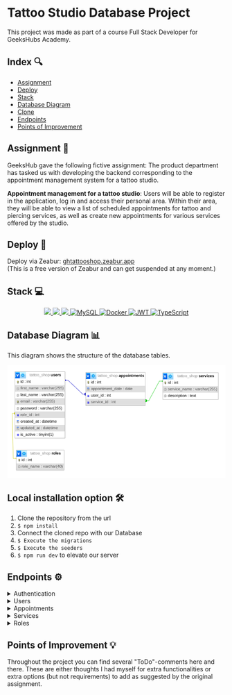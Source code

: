 # Tattoo Studio Database Project

This project was made as part of a course Full Stack Developer for GeeksHubs Academy.

## Index 🔍

- [Assignment](#assignment-)
- [Deploy](#deploy)
- [Stack](#stack)
- [Database Diagram](#database-diagram)
- [Clone](#clone)
- [Endpoints](#endpoints)
- [Points of Improvement](#points-of-improvement)

## Assignment 📝

GeeksHub gave the following fictive assignment: The product department has tasked us with developing the backend
corresponding to the appointment management system for a tattoo studio.

**Appointment management for a tattoo studio**: Users will be able to register in the application, log in and access their personal area. Within their area, they will be able to view a list of scheduled appointments for tattoo and piercing services, as well as create new appointments for various services offered by the studio.

## Deploy 💫

Deploy via Zeabur: [ghtattooshop.zeabur.app](https://ghtattooshop.zeabur.app/) <br>
(This is a free version of Zeabur and can get suspended at any moment.)

## Stack 💻

<div align="center">
<a href="https://www.expressjs.com/">
    <img src= "https://img.shields.io/badge/express.js-%23404d59.svg?style=for-the-badge&logo=express&logoColor=%2361DAFB"/>
</a>
<a href="https://nodejs.org/es/">
    <img src= "https://img.shields.io/badge/node.js-026E00?style=for-the-badge&logo=node.js&logoColor=white"/>
</a>
<a href="https://developer.mozilla.org/es/docs/Web/JavaScript">
    <img src= "https://img.shields.io/badge/javascipt-EFD81D?style=for-the-badge&logo=javascript&logoColor=black"/>
</a>
<a href="">
    <img src="https://img.shields.io/badge/MySQL-4479A1?style=for-the-badge&logo=mysql&logoColor=white" alt="MySQL" />
</a>
<a href="">
<img src="https://img.shields.io/badge/Docker-2496ED?style=for-the-badge&logo=docker&logoColor=white" alt="Docker" />
</a>
<a href="">
    <img src="https://img.shields.io/badge/JWT-000000?style=for-the-badge&logo=jsonwebtokens&logoColor=white" alt="JWT" />
</a>
<a href="">
    <img src="https://img.shields.io/badge/bcrypt-3178C6?style=for-the-badge&" alt="TypeScript" />
</a>
 </div>

## Database Diagram 📊

This diagram shows the structure of the database tables.

![Database Diagram](./img/db-diagram.png)

## Local installation option 🛠️

1. Clone the repository from the url
2. `$ npm install`
3. Connect the cloned repo with our Database
4. `$ Execute the migrations`
5. `$ Execute the seeders`
6. `$ npm run dev` to elevate our server

## Endpoints ⚙️

<details>
<summary>Authentication</summary>

- AUTH

  - REGISTER

          POST http://localhost:4000/api/auth/register

    body:

    ```js
        {
            "email": "yourmail@mail.com",
            "password": "123456789"
        }
    ```

  - LOGIN

          POST http://localhost:4000/api/auth/login

    body:

    ```js
        {
            "email": "yourmail@mail.com",
            "password": "123456789"
        }
    ```

      </details>
      <details>

<summary>Users</summary>

- USERS

      - GET ALL USERS (ONLY FOR ADMINS)

              GET http://localhost:4000/api/users

          auth:
          ```
          your token

          ```

       - SHOW USER PROFILE

              GET http://localhost:4000/api/users/profile

          auth:
          ```
          your token

          ```

      - CHANGE PROFILE INFO

              PUT http://localhost:4000/api/users/profile/change

          auth:
          ```
          your token

          ```
          body:
          ``` js
              {
                  info you want to change goes here
              }
          ```

      - PROFILE FILTERED BY EMAIL

              GET http://localhost:4000/api/users/:email

          auth:
          ```
          your token
          ```
          body:
          ``` js
               {
                  "email": "the users email you want to find goes here"
               }
          ```

      - DELETE USER BY ID

              GET http://localhost:4000/api/users/:id

          auth:
          ```
          your token
          ```
          body:
          ``` js
               {
                  "id": "the ID of the user you want to delete goes here"
               }
          ```

</details>

<details>

<summary>Appointments</summary>

- APPOINTMENTS

      - CREATE APPOINTMENT

              POST http://localhost:4000/api/appointments/create

          auth:
          ```
          your token
          ```
          body:
          ``` js
              {
                  "appointment_date": "2024/01/01",
                  "service_id": 2
              }
          ```

      - CHANGE APPOINTMENT

              PUT http://localhost:4000/api/appointments/change

          auth:
          ```
          your token
          ```
          body:
          ``` js
              {
                  "id": your appointment id,
                  "infotochange": value
              }
          ```

          - FIND APPOINTMENT BY ID

              GET http://localhost:4000/api/appointments/:id

          auth:
          ```
          your token
          ```
          body:
          ``` js
              {
                  "id": 1
              }
          ```

          - SHOW USER APPOINTMENTS

              GET http://localhost:4000/api/appointments/scheduled

          auth:
          ```
          your token
          ```

          - DELETE APPOINTMENT

              DELETE http://localhost:4000/api/appointments/delete

          auth:
          ```
          your token
          ```
          body:
          ``` js
              {
                  "id": 1
              }
          ```

  </details>

<details>

<summary> Services </summary>

- SERVICES

  - CREATE SERVICE (only for admins)
    POST http://localhost:4000/api/services

        auth:
        ```
        your token
        ```
        body:
        ``` js
            {
                "service_name": "Name",
                "description": "blablabla.com"
            }
        ```

    - SEE ALL SERVICES

            GET http://localhost:4000/api/services

      auth:

      ```
      your token
      ```

    - UPDATE SERVICE (only for admins)

            PUT http://localhost:4000/api/services/:id

      auth:

      ```
      your token
      ```

      body:

      ```js
          {
              "id": 2,
              "description": "blablabla.com"
          }
      ```

    - DELETE SERVICE BY ID

           GET http://localhost:4000/api/services/:id

      auth:

      ```
      your token
      ```

      body:

      ```js
          {
              "id": 1
          }
      ```

  </details>

<details>

<summary> Roles </summary>

- ROLES

  - SEE ALL ROLES (only for admins!)

            GET http://localhost:4000/api/roles

        auth:
        ```
        your token
        ```

  - CREATE ROLE (only for admins)
    POST http://localhost:4000/api/roles/create

        auth:
        ```
        your token
        ```
        body:
        ``` js
            {
                "id": 1,
                "name": "hokage"
            }
        ```

    - UPDATE ROLE (only for admins)

            PUT http://localhost:4000/api/roles/update/:id

      auth:

      ```
      your token
      ```

      body:

      ```js
          {
              "id": 2,
              "infotoupdate": "blablabla"
          }
      ```

    - DELETE ROLE

           DELETE http://localhost:4000/api/roles/delete

      auth:

      ```
      your token
      ```

      body:

      ```js
          {
              "name": superAdmin
          }
      ```

  </details>

## Points of Improvement 💡

Throughout the project you can find several "ToDo"-comments here and there. These are either thoughts I had myself for extra functionalities or extra options (but not requirements) to add as suggested by the original assignment.
